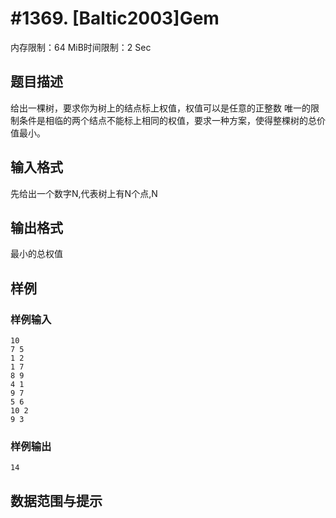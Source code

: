 # #1369. [Baltic2003]Gem

内存限制：64 MiB时间限制：2 Sec

## 题目描述

给出一棵树，要求你为树上的结点标上权值，权值可以是任意的正整数 
唯一的限制条件是相临的两个结点不能标上相同的权值，要求一种方案，使得整棵树的总价值最小。

## 输入格式

先给出一个数字N,代表树上有N个点,N

## 输出格式

最小的总权值

## 样例

### 样例输入

    
    10 
    7 5 
    1 2 
    1 7 
    8 9 
    4 1 
    9 7 
    5 6 
    10 2 
    9 3 
    
    
    

### 样例输出

    
    14 
    
    
    

## 数据范围与提示
